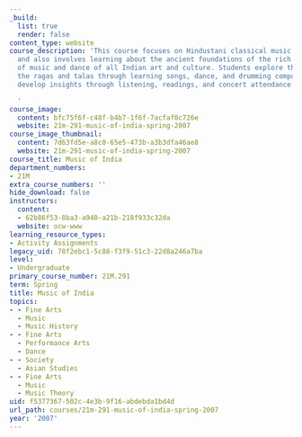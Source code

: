 ```yaml
---
_build:
  list: true
  render: false
content_type: website
course_description: 'This course focuses on Hindustani classical music of North India,
  and also involves learning about the ancient foundations of the rich classical traditions
  of music and dance of all Indian art and culture. Students explore the practice
  the ragas and talas through learning songs, dance, and drumming compositions, and
  develop insights through listening, readings, and concert attendance.

  '
course_image:
  content: bfc75f6f-c48f-b4b7-1f6f-7acfaf0c726e
  website: 21m-291-music-of-india-spring-2007
course_image_thumbnail:
  content: 7d63fd5e-a8c0-65e5-473b-a3b3dfa46ae8
  website: 21m-291-music-of-india-spring-2007
course_title: Music of India
department_numbers:
- 21M
extra_course_numbers: ''
hide_download: false
instructors:
  content:
  - 62b86f53-8ba3-a940-a21b-218f933c32da
  website: ocw-www
learning_resource_types:
- Activity Assignments
legacy_uid: 78f2ebc1-5c88-f3f9-51c3-22d8a246a7ba
level:
- Undergraduate
primary_course_number: 21M.291
term: Spring
title: Music of India
topics:
- - Fine Arts
  - Music
  - Music History
- - Fine Arts
  - Performance Arts
  - Dance
- - Society
  - Asian Studies
- - Fine Arts
  - Music
  - Music Theory
uid: f5377367-502c-4e3b-9f16-abdebda1bd4d
url_path: courses/21m-291-music-of-india-spring-2007
year: '2007'
---
```

